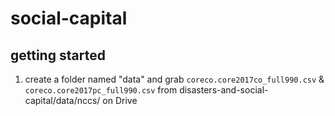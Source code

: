 # social-capital


## getting started 
1. create a folder named "data" and grab  `coreco.core2017co_full990.csv` &  `coreco.core2017pc_full990.csv` from disasters-and-social-capital/data/nccs/ on Drive
